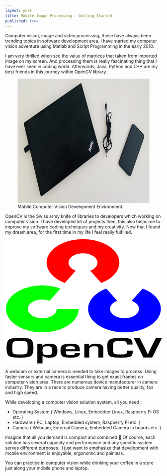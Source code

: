 ```yaml
---
layout: post
title: Mobile Image Processing - Getting Started
published: true
---
```


Computer vision, image and video processing, these have always been trending topics in software development area. I have started my computer vision adventure using Matlab and Script Programming in the early 2010. 

I am very thrilled when see the value of matrices that taken from imported image on my screen. And processing them is really fascinating thing that I have ever seen in coding world. Afterwards, Java, Python and C++ are my best friends in this journey within OpenCV library. 


<p align="center">
  <figure>
  <img  width="800" height="400" alt='Computer Vision Development Environment' src='/images/mip-getting-started/laptopandmobilephone.jpeg'/>
   <figcaption>Mobile Computer Vision Development Environment.</figcaption>
  </figure>
</p>
 


OpenCV is the Swiss army knife of libraries to developers which working on computer vision. I have developed lot of projects then, this also helps me to improve my software coding techniques and my creativity. Now that I found my dream area, for the first time in my life I feel really fulfilled.

<p align="center">
  <img  width="600" height="400" alt='Computer Vision Development Environment' src='/images/mip-getting-started/OpenCV_Logo_with_text_svg_version.svg'/>
</p>

A webcam or external camera is needed to take images to process. Using faster sensors and camera is essential thing to get exact frames on computer vision area. There are numerous device manufacturer in camera industry. They are in a race to produce camera having better quality, fps and high speed. 

While developing a computer vision solution system, all you need : 

- Operating System ( Windows, Linux, Embedded Linux, Raspberry Pi OS etc. )
- Hardware ( PC, Laptop, Embedded system, Raspberry Pi etc. )
- Camera ( Webcam, External Camera, Embedded Camera in boards etc. )

Imagine that all you demand is compact and combined 🙂 Of course, each solution has several capacity and performance and any specific system serves different purposes.. I just want to emphasize that development with mobile environment is enjoyable, ergonomic and painless. 

You can practice in computer vision while drinking your coffee in a store just along your mobile phone and laptop.
